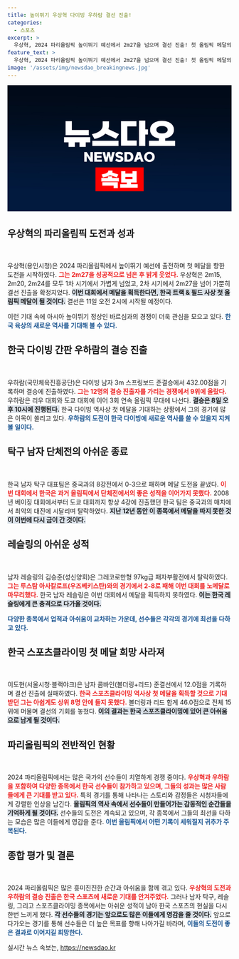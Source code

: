 ```yaml
---
title: 높이뛰기 우상혁 다이빙 우하람 결선 진출!
categories:
  - 스포츠
excerpt: >
  우상혁, 2024 파리올림픽 높이뛰기 예선에서 2m27을 넘으며 결선 진출! 첫 올림픽 메달의 꿈이 현실로 다가오고 있다. 한국 육상의 새로운 역사를 기대해보자!
feature_text: >
  우상혁, 2024 파리올림픽 높이뛰기 예선에서 2m27을 넘으며 결선 진출! 첫 올림픽 메달의 꿈이 현실로 다가오고 있다. 한국 육상의 새로운 역사를 기대해보자!
image: '/assets/img/newsdao_breakingnews.jpg'
---
```


<p><img src="/assets/img/newsdao_breakingnews.jpg" alt="ontimetimes 속보" /></p>

<h2 data-ke-size="size26">우상혁의 파리올림픽 도전과 성과</h2>

<p data-ke-size="size16">&nbsp;</p>

<p>우상혁(용인시청)은 2024 파리올림픽에서 높이뛰기 예선에 출전하며 첫 메달을 향한 도전을 시작하였다. <b><span style="color: #ee2323;">그는 2m27을 성공적으로 넘은 후 밝게 웃었다.</span></b> 우상혁은 2m15, 2m20, 2m24를 모두 1차 시기에서 가볍게 넘었고, 2차 시기에서 2m27을 넘어 가뿐히 결선 진출을 확정지었다. <b><span style="background-color: #21538527;">이번 대회에서 메달을 획득한다면, 한국 트랙 &amp; 필드 사상 첫 올림픽 메달이 될 것이다.</span></b> 결선은 11일 오전 2시에 시작될 예정이다. </p>

<p>이런 기대 속에 아시아 높이뛰기 정상인 바르심과의 경쟁이 더욱 관심을 모으고 있다. <b><span style="color: #1a5490;">한국 육상의 새로운 역사를 기대해 볼 수 있다.</span></b>  </p>

<h2 data-ke-size="size26">한국 다이빙 간판 우하람의 결승 진출</h2>

<p data-ke-size="size16">&nbsp;</p>

<p>우하람(국민체육진흥공단)은 다이빙 남자 3m 스프링보드 준결승에서 432.00점을 기록하며 결승에 진출하였다. <b><span style="color: #ee2323;">그는 12명의 결승 진출자를 가리는 경쟁에서 9위에 올랐다.</span></b> 우하람은 리우 대회와 도쿄 대회에 이어 3회 연속 올림픽 무대에 나선다. <b><span style="background-color: #21538527;">결승은 8일 오후 10시에 진행된다.</span></b> 한국 다이빙 역사상 첫 메달을 기대하는 상황에서 그의 경기에 많은 이목이 쏠리고 있다. <b><span style="color: #1a5490;">우하람의 도전이 한국 다이빙에 새로운 역사를 쓸 수 있을지 지켜볼 일이다.</span></b></p>

<h2 data-ke-size="size26">탁구 남자 단체전의 아쉬운 종료</h2>

<p data-ke-size="size16">&nbsp;</p>

<p>한국 남자 탁구 대표팀은 중국과의 8강전에서 0-3으로 패하며 메달 도전을 끝냈다. <b><span style="color: #ee2323;">이번 대회에서 한국은 과거 올림픽에서 단체전에서의 좋은 성적을 이어가지 못했다.</span></b> 2008년 베이징 대회에서부터 도쿄 대회까지 항상 4강에 진출했던 한국 팀은 중국과의 매치에서 최악의 대진에 시달리며 탈락하였다. <b><span style="background-color: #21538527;">지난 12년 동안 이 종목에서 메달을 따지 못한 것이 이번에 다시 금이 간 것이다.</span></b>  </p>

<h2 data-ke-size="size26">레슬링의 아쉬운 성적</h2>

<p data-ke-size="size16">&nbsp;</p>

<p>남자 레슬링의 김승준(성신양회)은 그레코로만형 97kg급 패자부활전에서 탈락하였다. <b><span style="color: #ee2323;">그는 루스탐 아사칼로프(우즈베키스탄)와의 경기에서 2-8로 패해 이번 대회를 노메달로 마무리했다.</span></b> 한국 남자 레슬링은 이번 대회에서 메달을 획득하지 못하였다. <b><span style="background-color: #21538527;">이는 한국 레슬링에게 큰 충격으로 다가올 것이다.</span></b>  </p>

<p><b><span style="color: #1a5490;">다양한 종목에서 업적과 아쉬움이 교차하는 가운데, 선수들은 각각의 경기에 최선을 다하고 있다.</span></b></p>

<h2 data-ke-size="size26">한국 스포츠클라이밍 첫 메달 희망 사라져</h2>

<p data-ke-size="size16">&nbsp;</p>

<p>이도현(서울시청·블랙야크)은 남자 콤바인(볼더링+리드) 준결선에서 12.0점을 기록하며 결선 진출에 실패하였다. <b><span style="color: #ee2323;">한국 스포츠클라이밍 역사상 첫 메달을 획득할 것으로 기대받던 그는 아쉽게도 상위 8명 안에 들지 못했다.</span></b> 볼더링과 리드 합계 46.0점으로 전체 15위에 머물며 결선의 기회를 놓쳤다. <b><span style="background-color: #21538527;">이의 결과는 한국 스포츠클라이밍에 있어 큰 아쉬움으로 남게 될 것이다.</span></b> </p>

<h2 data-ke-size="size26">파리올림픽의 전반적인 현황</h2>

<p data-ke-size="size16">&nbsp;</p>

<p>2024 파리올림픽에서는 많은 국가의 선수들이 치열하게 경쟁 중이다. <b><span style="color: #ee2323;">우상혁과 우하람을 포함하여 다양한 종목에서 한국 선수들이 참가하고 있으며, 그들의 성과는 많은 사람들에게 큰 기대를 받고 있다.</span></b> 특히 경기를 통해 나타나는 스토리와 감정들은 시청자들에게 강렬한 인상을 남긴다. <b><span style="background-color: #21538527;">올림픽의 역사 속에서 선수들이 만들어가는 감동적인 순간들을 기억하게 될 것이다.</span></b> 선수들의 도전은 계속되고 있으며, 각 종목에서 그들의 최선을 다하는 모습은 많은 이들에게 영감을 준다. <b><span style="color: #1a5490;">이번 올림픽에서 어떤 기록이 세워질지 귀추가 주목된다.</span></b></p>

<h2 data-ke-size="size26">종합 평가 및 결론</h2>

<p data-ke-size="size16">&nbsp;</p>

<p>2024 파리올림픽은 많은 흥미진진한 순간과 아쉬움을 함께 겪고 있다. <b><span style="color: #ee2323;">우상혁의 도전과 우하람의 결승 진출은 한국 스포츠에 새로운 기대를 안겨주었다.</span></b> 그러나 남자 탁구, 레슬링, 그리고 스포츠클라이밍 종목에서는 아쉬운 성적이 남아 한국 스포츠의 현실을 다시 한번 느끼게 했다. <b><span style="background-color: #21538527;">각 선수들의 경기는 앞으로도 많은 이들에게 영감을 줄 것이다.</span></b> 앞으로 다가오는 경기를 통해 선수들은 더 높은 목표를 향해 나아가길 바라며, <b><span style="color: #1a5490;">이들의 도전이 좋은 결과로 이어지길 희망한다.</span></b></p>
실시간 뉴스 속보는, <a href="https://newsdao.kr" rel="dofollow">https://newsdao.kr</a>


